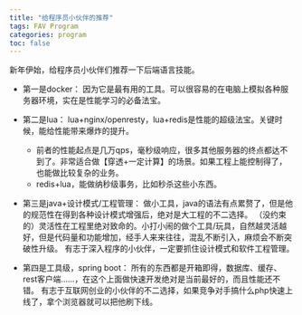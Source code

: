 ```yaml
---
title: "给程序员小伙伴的推荐"
tags: FAV Program
categories: program
toc: false
---
```


新年伊始，给程序员小伙伴们推荐一下后端语言技能。

+ 第一是docker：
因为它是最有用的工具。可以很容易的在电脑上模拟各种服务器环境，实在是性能学习的必备法宝。

+ 第二是lua：
lua+nginx/openresty，lua+redis是性能的超级法宝。关键时候，能给性能带来爆炸的提升。
  + 前者的性能起点是几万qps，毫秒级响应，很多其他服务器的终点都达不到了。非常适合做【穿透+一定计算】的场景。如果工程上能控制得了，也能做比较复杂的业务。
  + redis+lua，能做纳秒级事务，比如秒杀这些小东西。

+ 第三是java+设计模式/工程管理：
  做小工具，java的语法有点累赘了，但是他的规范性在得到各种设计模式增强后，绝对是大工程的不二选择。
  （没约束的）灵活性在工程里绝对致命的。小打小闹的做个工具/玩具，自然越灵活越好，但是代码量和功能增加，经手人来来往往，混乱不断引入，麻烦会不断突破性升级。
有志于深入程序的小伙伴，一定要抓住设计模式和软件工程管理。

+ 第四是工具级，spring boot：
所有的东西都是开箱即得，数据库、缓存、rest客户端……，在这个上面做快速开发绝对是当前最好的，而且性能还不错。
有志于互联网创业的小伙伴的不二选择，如果竞争对手搞什么php快速上线了，拿个浏览器就可以把他刷下线。
